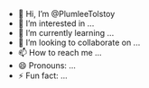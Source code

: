 - 👋 Hi, I’m @PlumleeTolstoy
- 👀 I’m interested in ...
- 🌱 I’m currently learning ...
- 💞️ I’m looking to collaborate on ...
- 📫 How to reach me ...
- 😄 Pronouns: ...
- ⚡ Fun fact: ...

<!---
PlumleeTolstoy/PlumleeTolstoy is a ✨ special ✨ repository because its `README.md` (this file) appears on your GitHub profile.
You can click the Preview link to take a look at your changes.
--->
